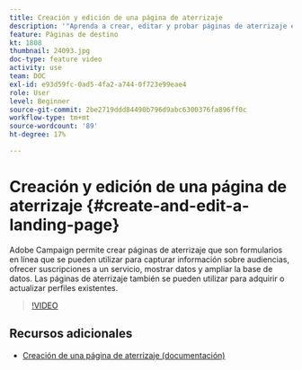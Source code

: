 ```yaml
---
title: Creación y edición de una página de aterrizaje
description: '"Aprenda a crear, editar y probar páginas de aterrizaje en Adobe Campaign Standard".'
feature: Páginas de destino
kt: 1808
thumbnail: 24093.jpg
doc-type: feature video
activity: use
team: DOC
exl-id: e93d59fc-0ad5-4fa2-a744-0f723e99eae4
role: User
level: Beginner
source-git-commit: 2be2719ddd84490b796d9abc6300376fa896ff0c
workflow-type: tm+mt
source-wordcount: '89'
ht-degree: 17%

---
```


# Creación y edición de una página de aterrizaje {#create-and-edit-a-landing-page}

Adobe Campaign permite crear páginas de aterrizaje que son formularios en línea que se pueden utilizar para capturar información sobre audiencias, ofrecer suscripciones a un servicio, mostrar datos y ampliar la base de datos. Las páginas de aterrizaje también se pueden utilizar para adquirir o actualizar perfiles existentes.

>[!VIDEO](https://video.tv.adobe.com/v/24093?quality=12)

## Recursos adicionales

* [Creación de una página de aterrizaje (documentación)](https://docs.campaign.adobe.com/doc/standard/getting_started/en/ACS_CreateLandingPage.html)
